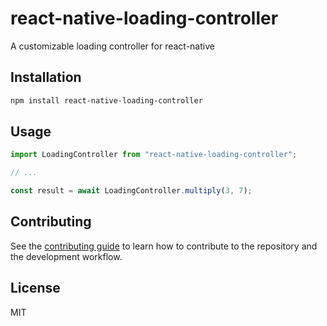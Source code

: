 # react-native-loading-controller

A customizable loading controller for react-native

## Installation

```sh
npm install react-native-loading-controller
```

## Usage

```js
import LoadingController from "react-native-loading-controller";

// ...

const result = await LoadingController.multiply(3, 7);
```

## Contributing

See the [contributing guide](CONTRIBUTING.md) to learn how to contribute to the repository and the development workflow.

## License

MIT
